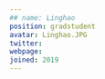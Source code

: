```yaml
---
## name: Linghao
position: gradstudent
avatar: Linghao.JPG
twitter: 
webpage:
joined: 2019
---
```


